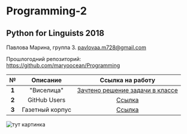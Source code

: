 # Programming-2
## Python for Linguists 2018
Павлова Марина, группа 3. pavlovaa.m728@gmail.com


Прошлогодний репозиторий: https://github.com/maryoocean/Programming


|**№**|**Описание**|**Ссылка на работу**|
|:---:|:---:|:---:|
|**1**|"Виселица"|[Зачтено решение задачи в классе](https://github.com/maryoocean/Programming-2/blob/master/Classes/class1.py)|
|**2**|GitHub Users|[Ссылка](https://github.com/maryoocean/Programming-2/blob/master/Homeworks/hw2/hw2.ipynb)|
|**3**|Газетный корпус|[Ссылка](https://github.com/maryoocean/Programming-2/tree/master/Homeworks/hw3%20Project)|

![тут картинка](https://funpick.ru/wp-content/uploads/2017/11/Edinorog-7.jpg "тут картинка")
